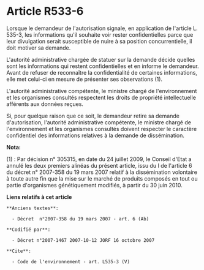 # Article R533-6

Lorsque le demandeur de l'autorisation signale, en application de l'article L. 535-3, les informations qu'il souhaite voir
rester confidentielles parce que leur divulgation serait susceptible de nuire à sa position concurrentielle, il doit motiver
sa demande.

L'autorité administrative chargée de statuer sur la demande décide quelles sont les informations qui restent confidentielles
et en informe le demandeur. Avant de refuser de reconnaître la confidentialité de certaines informations, elle met celui-ci
en mesure de présenter ses observations (1).

L'autorité administrative compétente, le ministre chargé de l'environnement et les organismes consultés respectent les droits
de propriété intellectuelle afférents aux données reçues.

Si, pour quelque raison que ce soit, le demandeur retire sa demande d'autorisation, l'autorité administrative compétente, le
ministre chargé de l'environnement et les organismes consultés doivent respecter le caractère confidentiel des informations
relatives à la demande de dissémination.

**Nota:**

(1) : Par décision n° 305315, en date du 24 juillet 2009, le Conseil d'Etat a annulé les deux premiers alinéas du présent
article, issu du I de l'article 6 du décret n° 2007-358 du 19 mars 2007 relatif à la dissémination volontaire à toute autre
fin que la mise sur le marché de produits composés en tout ou partie d'organismes génétiquement modifiés, à partir du 30 juin
2010.

**Liens relatifs à cet article**

	**Anciens textes**:

	  - Décret  n°2007-358 du 19 mars 2007 - art. 6 (Ab)

	**Codifié par**:

	  - Décret n°2007-1467 2007-10-12 JORF 16 octobre 2007

	**Cite**:

	  - Code de l'environnement - art. L535-3 (V)
